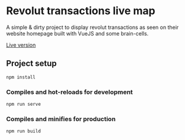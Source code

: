 # Revolut transactions live map

A simple & dirty project to display revolut transactions as seen on their website homepage built with VueJS and some brain-cells.

[Live version](https://revolutlivemap.herokuapp.com/)

## Project setup
```
npm install
```

### Compiles and hot-reloads for development
```
npm run serve
```

### Compiles and minifies for production
```
npm run build
```

